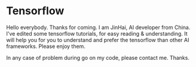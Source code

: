 # Tensorflow
Hello everybody.
Thanks for coming.
I am JinHai, AI developer from China.
I've edited some tensorflow tutorials, for easy reading & understanding.
It will help you for you to understand and prefer the tensorflow than other AI frameworks.
Please enjoy them.

In any case of problem during go on my code, please contact me.
Thanks.
